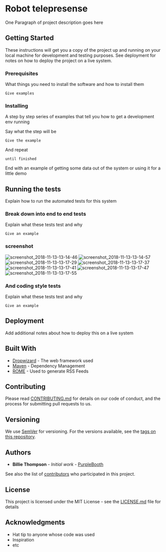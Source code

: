 # Robot telepresense

One Paragraph of project description goes here

## Getting Started

These instructions will get you a copy of the project up and running on your local machine for development and testing purposes. See deployment for notes on how to deploy the project on a live system.

### Prerequisites

What things you need to install the software and how to install them

```
Give examples
```

### Installing

A step by step series of examples that tell you how to get a development env running

Say what the step will be

```
Give the example
```

And repeat

```
until finished
```

End with an example of getting some data out of the system or using it for a little demo

## Running the tests

Explain how to run the automated tests for this system

### Break down into end to end tests

Explain what these tests test and why

```
Give an example
```

### screenshot 

![screenshot_2018-11-13-13-14-46](https://user-images.githubusercontent.com/34588197/48445588-c2b4ea80-e74b-11e8-99ef-b4ed6d185424.png)
![screenshot_2018-11-13-13-14-57](https://user-images.githubusercontent.com/34588197/48445589-c2b4ea80-e74b-11e8-9b8f-b09226598585.png)
![screenshot_2018-11-13-13-17-29](https://user-images.githubusercontent.com/34588197/48445590-c2b4ea80-e74b-11e8-8937-70ccea60d160.png)
![screenshot_2018-11-13-13-17-37](https://user-images.githubusercontent.com/34588197/48445591-c2b4ea80-e74b-11e8-9207-3eea146211a6.png)
![screenshot_2018-11-13-13-17-41](https://user-images.githubusercontent.com/34588197/48445594-c2b4ea80-e74b-11e8-8d67-677322d4188b.png)
![screenshot_2018-11-13-13-17-47](https://user-images.githubusercontent.com/34588197/48445595-c2b4ea80-e74b-11e8-9529-75a2abf96265.png)
![screenshot_2018-11-13-13-17-55](https://user-images.githubusercontent.com/34588197/48445596-c34d8100-e74b-11e8-8a2d-a30562648193.png)


### And coding style tests

Explain what these tests test and why

```
Give an example
```

## Deployment

Add additional notes about how to deploy this on a live system

## Built With

* [Dropwizard](http://www.dropwizard.io/1.0.2/docs/) - The web framework used
* [Maven](https://maven.apache.org/) - Dependency Management
* [ROME](https://rometools.github.io/rome/) - Used to generate RSS Feeds

## Contributing

Please read [CONTRIBUTING.md](https://gist.github.com/PurpleBooth/b24679402957c63ec426) for details on our code of conduct, and the process for submitting pull requests to us.

## Versioning

We use [SemVer](http://semver.org/) for versioning. For the versions available, see the [tags on this repository](https://github.com/your/project/tags). 

## Authors

* **Billie Thompson** - *Initial work* - [PurpleBooth](https://github.com/PurpleBooth)

See also the list of [contributors](https://github.com/your/project/contributors) who participated in this project.

## License

This project is licensed under the MIT License - see the [LICENSE.md](LICENSE.md) file for details

## Acknowledgments

* Hat tip to anyone whose code was used
* Inspiration
* etc

